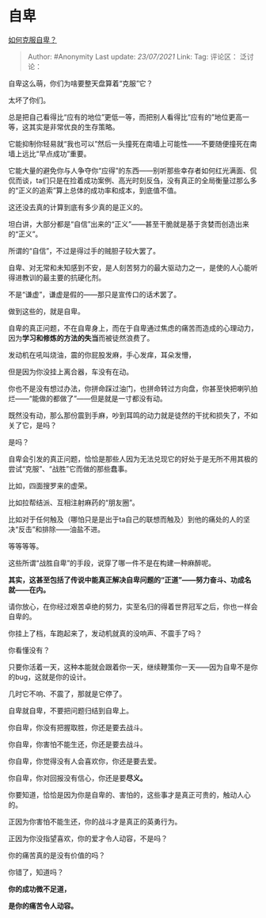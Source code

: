 # 自卑
[如何克服自卑？](https://www.zhihu.com/question/20694013/answer/1846677969)

> Author: #Anonymity
> Last update: *23/07/2021*
> Link:
> Tag:
> 评论区：
> 泛讨论：

自卑这么萌，你们为啥要整天盘算着“克服”它？

太坏了你们。

总是把自己看得比“应有的地位”更低一等，而把别人看得比“应有的”地位更高一等，这其实是非常优良的生存策略。

它能抑制你轻易就“我也可以”然后一头撞死在南墙上可能性——不要随便撞死在南墙上远比“早点成功”重要。

它能大量的避免你与人争夺你“应得”的东西——别听那些幸存者如何红光满面、侃侃而谈，ta们只是在捡着成功案例、高光时刻反刍，没有真正的全局衡量过那么多的“正义的追索”算上总体的成功率和成本，到底值不值。

这还没去真的计算到底有多少真的是正义的。

坦白讲，大部分都是“自信”出来的“正义”——甚至干脆就是基于贪婪而创造出来的“正义”。

所谓的“自信”，不过是得过手的贼胆子较大罢了。

自卑、对无常和未知感到不安，是人刻苦努力的最大驱动力之一，是使的人心能听得进教训的最主要的抗硬化剂。

不是“谦虚”，谦虚是假的——那只是宣传口的话术罢了。

做到这些的，就是自卑。

自卑的真正问题，不在自卑身上，而在于自卑通过焦虑的痛苦而造成的心理动力，因为**学习和修炼的方法的失当**而被徒然浪费了。

发动机在吼叫烧油，震的你屁股发麻，手心发痒，耳朵发懵，

但是因为你没挂上离合器，车没有在动。

你也不是没有想过办法，你拼命踩过油门，也拼命转过方向盘，你甚至快把喇叭拍烂——“能做的都做了”——但是就是一寸都没有动。

既然没有动，那么那份震到手麻，吵到耳鸣的动力就是徒然的干扰和损失了，不如关了它，是吗？

是吗？

自卑会引发的真正问题，恰恰是那些人因为无法兑现它的好处于是无所不用其极的尝试“克服”、“战胜”它而做的那些蠢事。

比如，四面搜罗来的虚荣。

比如拉帮结派、互相注射麻药的“朋友圈”。

比如对于任何触及（哪怕只是是出于ta自己的联想而触及）到他的痛处的人的坚决“反击”和排除——油盐不进。

等等等等。

这些所谓“战胜自卑”的手段，说穿了哪一件不是在构建一种麻醉呢。

**其实，这甚至包括了传说中能真正解决自卑问题的“正道”——努力奋斗、功成名就——在内。**

请你放心，在你经过艰苦卓绝的努力，实至名归的得着世界冠军之后，你也一样会自卑的。

你挂上了档，车跑起来了，发动机就真的没响声、不震手了吗？

你看懂没有？

只要你活着一天，这种本能就会跟着你一天，继续鞭策你一天——因为自卑不是你的bug，这就是你的设计。

几时它不响、不震了，那就是它停了。

自卑就自卑，不要把问题归结到自卑上。

你自卑，你没有把握取胜，你还是要去战斗。

你自卑，你害怕不能生还，你还是要去战斗。

你自卑，你觉得没有人会喜欢你，你还是要去爱。

你自卑，你对回报没有信心，你还是要**尽义。**

你要知道，恰恰是因为你是自卑的、害怕的，这些事才是真正可贵的，触动人心的。

正因为你害怕不能生还，你的战斗才是真正的英勇行为。

正因为你没指望喜欢，你的爱才令人动容，不是吗？

你的痛苦真的是没有价值的吗？

你错了，知道吗？

**你的成功微不足道，**

**是你的痛苦令人动容。**
